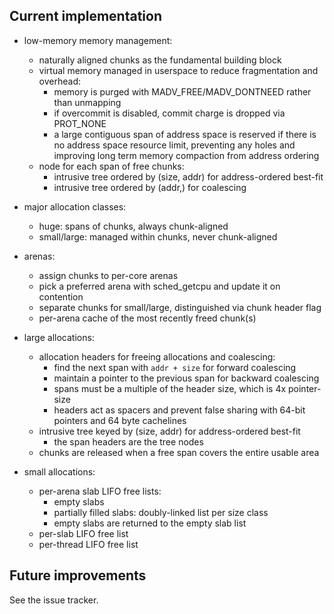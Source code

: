 ## Current implementation

- low-memory memory management:
    - naturally aligned chunks as the fundamental building block
    - virtual memory managed in userspace to reduce fragmentation and overhead:
        - memory is purged with MADV_FREE/MADV_DONTNEED rather than unmapping
        - if overcommit is disabled, commit charge is dropped via PROT_NONE
        - a large contiguous span of address space is reserved if there is no
          address space resource limit, preventing any holes and improving long
          term memory compaction from address ordering
    - node for each span of free chunks:
        - intrusive tree ordered by (size, addr) for address-ordered best-fit
        - intrusive tree ordered by (addr,) for coalescing

- major allocation classes:
    - huge: spans of chunks, always chunk-aligned
    - small/large: managed within chunks, never chunk-aligned

- arenas:
    - assign chunks to per-core arenas
    - pick a preferred arena with sched_getcpu and update it on contention
    - separate chunks for small/large, distinguished via chunk header flag
    - per-arena cache of the most recently freed chunk(s)

- large allocations:
    - allocation headers for freeing allocations and coalescing:
        - find the next span with `addr + size` for forward coalescing
        - maintain a pointer to the previous span for backward coalescing
        - spans must be a multiple of the header size, which is 4x pointer-size
        - headers act as spacers and prevent false sharing with 64-bit pointers
          and 64 byte cachelines
    - intrusive tree keyed by (size, addr) for address-ordered best-fit
        - the span headers are the tree nodes
    - chunks are released when a free span covers the entire usable area

- small allocations:
    - per-arena slab LIFO free lists:
        - empty slabs
        - partially filled slabs: doubly-linked list per size class
        - empty slabs are returned to the empty slab list
    - per-slab LIFO free list
    - per-thread LIFO free list

## Future improvements

See the issue tracker.

